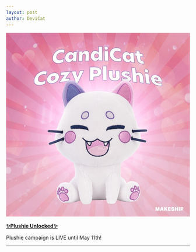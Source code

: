 ```yaml
---
layout: post
author: DeviCat
---
```


![](/img/devicat_makeship_candicat_plush.jpg)

**[✨Plushie Unlocked✨](https://www.makeship.com/products/candicat-cozy)**

Plushie campaign is LIVE until May 11th!


<!--card-->

---